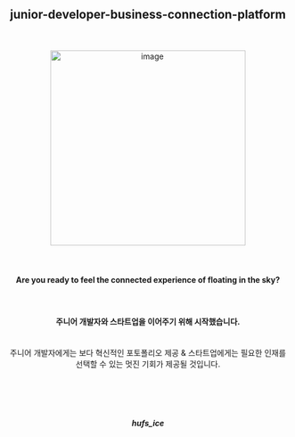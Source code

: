 

<div align=center> <h2> junior-developer-business-connection-platform </h2></div>



<br>
<br>

<div align = center><img width="350" alt="image" src="https://dy4w30ff1hry4.cloudfront.net/img/junior-logo@2x.png">
 </div>
 
<br>
 <br>

 <div align = center> <h4> Are you ready to feel the connected experience of floating in the sky? </h4> </div>
 






<br>

<div align = center> <h4> 주니어 개발자와 스타트업을 이어주기 위해 시작했습니다. <h4></div>

<br>

<div align = center>  주니어 개발자에게는 보다 혁신적인 포토폴리오 제공 & 스타트업에게는 필요한 인재를 선택할 수 있는 멋진 기회가 제공될 것입니다. </div>
<br>
<br>




<br>
<br>

<div align = center> <h5> hufs_ice   </h5>  </div>



